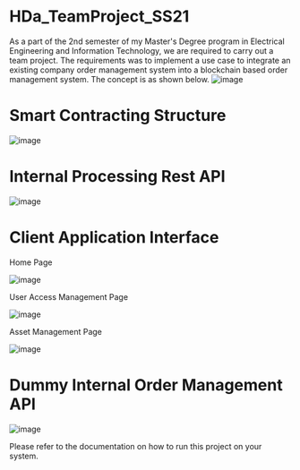 # HDa_TeamProject_SS21
As a part of the 2nd semester of my Master's Degree program in Electrical Engineering and Information Technology, we are required to carry out a team project. The requirements was to implement a use case to integrate an existing company order management system into a blockchain based order management system. The concept is as shown below.
![image](https://user-images.githubusercontent.com/76457616/126892804-4ff77a3f-f10b-4dec-b6bb-681d69c3c381.png)


# Smart Contracting Structure
![image](https://user-images.githubusercontent.com/76457616/126892865-d0a5148c-1c6f-45d4-9614-c2ff740c1460.png)

# Internal Processing Rest API
![image](https://user-images.githubusercontent.com/76457616/126892638-ec0551e2-6e36-4a5f-9472-07224d4ea76a.png)

# Client Application Interface
Home Page

![image](https://user-images.githubusercontent.com/76457616/126892650-4d41a3fd-925c-4800-b3a7-a7491d5150c5.png)

User Access Management Page

![image](https://user-images.githubusercontent.com/76457616/126892669-5c694606-db23-46e0-afc6-e62886f143ca.png)

Asset Management Page

![image](https://user-images.githubusercontent.com/76457616/126892671-2b0527af-dd60-4c3b-a6f8-4314fe1cbbc5.png)

# Dummy Internal Order Management API
![image](https://user-images.githubusercontent.com/76457616/126892778-ef0341b6-27e0-405d-b053-255932ad1d94.png)

Please refer to the documentation on how to run this project on your system.

